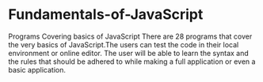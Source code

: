 # Fundamentals-of-JavaScript
Programs Covering basics of JavaScript 
There are 28 programs that cover the very basics of JavaScript.The users can test the code in their local environment or online editor.
The user will be able to learn the syntax and the rules that should be adhered to while making a full application or even a basic application.

